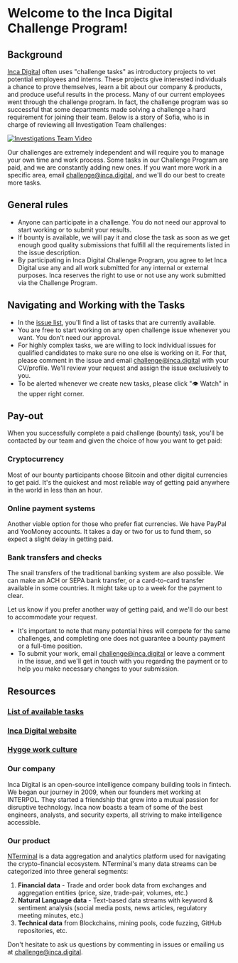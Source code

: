 # Welcome to the Inca Digital Challenge Program!

## Background

[Inca Digital](https://inca.digital/) often uses "challenge tasks" as introductory projects to vet potential employees and interns. These projects give interested individuals a chance to prove themselves, learn a bit about our company & products, and produce useful results in the process. Many of our current employees went through the challenge program. In fact, the challenge program was so successful that some departments made solving a challenge a hard requirement for joining their team. Below is a story of Sofia, who is in charge of reviewing all Investigation Team challenges:

[![Investigations Team Video](https://img.youtube.com/vi/fdS-w3k3sGg/0.jpg)](https://www.youtube.com/watch?v=fdS-w3k3sGg)

Our challenges are extremely independent and will require you to manage your own time and work process. Some tasks in our Challenge Program are paid, and we are constantly adding new ones. If you want more work in a specific area, email challenge@inca.digital, and we'll do our best to create more tasks.

## General rules
* Anyone can participate in a challenge. You do not need our approval to start working or to submit your results.
* If bounty is available, we will pay it and close the task as soon as we get enough good quality submissions that fulfill all the requirements listed in the issue description.
* By participating in Inca Digital Challenge Program, you agree to let Inca Digital use any and all work submitted for any internal or external purposes. Inca reserves the right to use or not use any work submitted via the Challenge Program.

## Navigating and Working with the Tasks

* In the [issue list](https://github.com/inca-digital/challenge/issues), you'll find a list of tasks that are currently available.
* You are free to start working on any open challenge issue whenever you want. You don't need our approval.
* For highly complex tasks, we are willing to lock individual issues for qualified candidates to make sure no one else is working on it. For that, please comment in the issue and email challenge@inca.digital with your CV/profile. We'll review your request and assign the issue exclusively to you.
* To be alerted whenever we create new tasks, please click "👁 Watch" in the upper right corner.

## Pay-out

When you successfully complete a paid challenge (bounty) task, you'll be contacted by our team and given the choice of how you want to get paid:

### Cryptocurrency

Most of our bounty participants choose Bitcoin and other digital currencies to get paid. It's the quickest and most reliable way of getting paid anywhere in the world in less than an hour.

### Online payment systems

Another viable option for those who prefer fiat currencies. We have PayPal and YooMoney accounts. It takes a day or two for us to fund them, so expect a slight delay in getting paid.

### Bank transfers and checks

The snail transfers of the traditional banking system are also possible. We can make an ACH or SEPA bank transfer, or a card-to-card transfer available in some countries. It might take up to a week for the payment to clear.

Let us know if you prefer another way of getting paid, and we'll do our best to accommodate your request.

* It's important to note that many potential hires will compete for the same challenges, and completing one does not guarantee a bounty payment or a full-time position.
* To submit your work, email challenge@inca.digital or leave a comment in the issue, and we'll get in touch with you regarding the payment or to help you make necessary changes to your submission.

## Resources

### [List of available tasks](https://github.com/inca-digital/challenge/issues)

### [Inca Digital website](https://inca.digital)

### [Hygge work culture](https://hygge.work/) 

### Our company
Inca Digital is an open-source intelligence company building tools in fintech. We began our journey in 2009, when our founders met working at INTERPOL. They started a friendship that grew into a mutual passion for disruptive technology. Inca now boasts a team of some of the best engineers, analysts, and security experts, all striving to make intelligence accessible.

### Our product
[NTerminal](https://www.nterminal.com) is a data aggregation and analytics platform used for navigating the crypto-financial ecosystem. NTerminal's many data streams can be categorized into three general segments:
1. **Financial data** - Trade and order book data from exchanges and aggregation entities (price, size, trade-pair, volumes, etc.)
2. **Natural Language data** - Text-based data streams with keyword & sentiment analysis (social media posts, news articles, regulatory meeting minutes, etc.)
3. **Technical data** from Blockchains, mining pools, code fuzzing, GitHub repositories, etc.

Don't hesitate to ask us questions by commenting in issues or emailing us at challenge@inca.digital.
